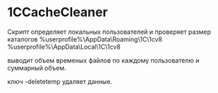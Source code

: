 # 1CCacheCleaner

Скрипт определяет локальных пользователей и проверяет размер каталогов
%userprofile%\AppData\Roaming\1C\1cv8
%userprofile%\AppData\Local\1C\1cv8

выводит объем временых файлов по каждому пользователю и суммарный объем.

ключ -deletetemp удаляет данные.
